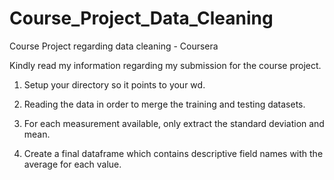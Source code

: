 # Course_Project_Data_Cleaning
Course Project regarding data cleaning - Coursera

Kindly read my information regarding my submission for the course project.

1. Setup your directory so it points to your wd.

2. Reading the data in order to merge the training and testing datasets.

3. For each measurement available, only extract the standard deviation and mean.

4. Create a final dataframe which contains descriptive field names with the average for each value.
